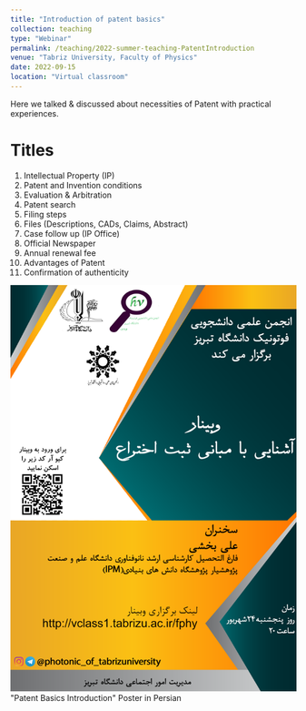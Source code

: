 ```yaml
---
title: "Introduction of patent basics"
collection: teaching
type: "Webinar"
permalink: /teaching/2022-summer-teaching-PatentIntroduction
venue: "Tabriz University, Faculty of Physics"
date: 2022-09-15
location: "Virtual classroom"
---
```


Here we talked & discussed about necessities of Patent with practical experiences.

Titles
======
1) Intellectual Property (IP)
2) Patent and Invention conditions
3) Evaluation & Arbitration
4) Patent search
5) Filing steps
6) Files (Descriptions, CADs, Claims, Abstract)
7) Case follow up (IP Office)
8) Official Newspaper
9) Annual renewal fee
10) Advantages of Patent
11) Confirmation of authenticity

![PatentIntro2022.png](/images/teachings/PatentIntro2022.png)
"Patent Basics Introduction" Poster in Persian
